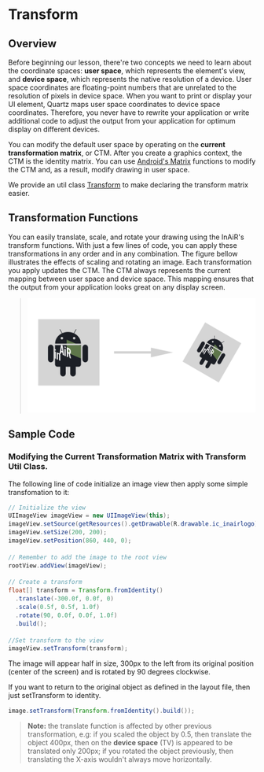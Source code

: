 # Transform

## Overview

Before beginning our lesson, there're two concepts we need to learn about the coordinate spaces: __user space__, which represents the element's view, and __device space__, which represents the native resolution of a device. User space coordinates are floating-point numbers that are unrelated to the resolution of pixels in device space. When you want to print or display your UI element, Quartz maps user space coordinates to device space coordinates. Therefore, you never have to rewrite your application or write additional code to adjust the output from your application for optimum display on different devices.

You can modify the default user space by operating on the __current transformation matrix__, or CTM. After you create a graphics context, the CTM is the identity matrix. You can use [Android's Matrix](http://developer.android.com/reference/android/opengl/Matrix.html) functions to modify the CTM and, as a result, modify drawing in user space.

We provide an util class [Transform](#link) to make declaring the transform matrix easier.

##  Transformation Functions

You can easily translate, scale, and rotate your drawing using the InAiR's transform functions. With just a few lines of code, you can apply these transformations in any order and in any combination. The figure bellow illustrates the effects of scaling and rotating an image. Each transformation you apply updates the CTM. The CTM always represents the current mapping between user space and device space. This mapping ensures that the output from your application looks great on any display screen.

> <img src="../../images/transform1.png" width="600"/>

## Sample Code
### Modifying the Current Transformation Matrix with Transform Util Class.

The following line of code initialize an image view then apply some simple transfomation to it:

```java
// Initialize the view
UIImageView imageView = new UIImageView(this);
imageView.setSource(getResources().getDrawable(R.drawable.ic_inairlogo));
imageView.setSize(200, 200);
imageView.setPosition(860, 440, 0);

// Remember to add the image to the root view
rootView.addView(imageView);

// Create a transform
float[] transform = Transform.fromIdentity()
  .translate(-300.0f, 0.0f, 0)
  .scale(0.5f, 0.5f, 1.0f)
  .rotate(90, 0.0f, 0.0f, 1.0f)
  .build();

//Set transform to the view
imageView.setTransform(transform);
```
The image will appear half in size, 300px to the left from its original position (center of the screen) and is rotated by 90 degrees clockwise.

If you want to return to the original object as defined in the layout file, then just setTransform to identity.

```java
image.setTransform(Transform.fromIdentity().build());
```

> **Note:** the translate function is affected by other previous transformation, e.g: if you scaled the object by 0.5, then translate the object 400px, then on the __device space__ (TV) is appeared to be translated only 200px; if you rotated the object previously, then translating the X-axis wouldn't always move horizontally.
